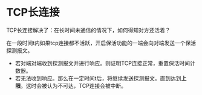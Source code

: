 # TCP长连接

TCP长连接解决了：在长时间未通信的情况下，如何得知对方还活着？

在一段时间t内如果tcp连接都不活跃，开启保活功能的一端会向对端发送一个保活探测报文。

- 若对端对端收到探测报文并进行响应。则证明TCP连接正常，重置保活时间计数器。
- 若无法收到响应。那么在一定时间t后，将继续发送探测报文。直到达到**上限**。这时会被认为不可达，TCP连接会被中断。